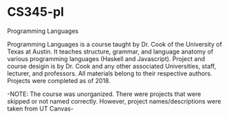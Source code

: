 # CS345-pl
Programming Languages

Programming Languages is a course taught by Dr. Cook of the University of Texas at Austin. It teaches structure, grammar, and language anatomy of various programming languages (Haskell and Javascript). Project and course desigin is by Dr. Cook and any other associated Universities, staff, lecturer, and professors. All materials belong to their respective authors. Projects were completed as of 2018.

-NOTE: The course was unorganized. There were projects that were skipped or not named correctly. However, project names/descriptions were taken from UT Canvas-

